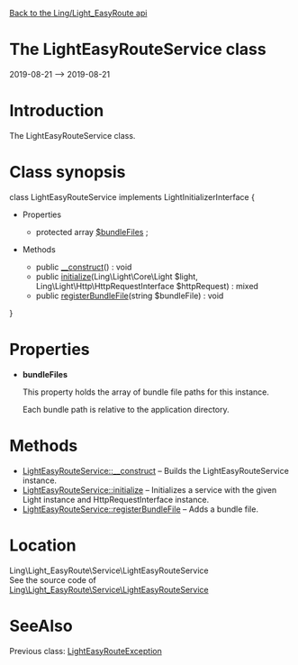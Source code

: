 [Back to the Ling/Light_EasyRoute api](https://github.com/lingtalfi/Light_EasyRoute/blob/master/doc/api/Ling/Light_EasyRoute.md)



The LightEasyRouteService class
================
2019-08-21 --> 2019-08-21






Introduction
============

The LightEasyRouteService class.



Class synopsis
==============


class <span class="pl-k">LightEasyRouteService</span> implements LightInitializerInterface {

- Properties
    - protected array [$bundleFiles](#property-bundleFiles) ;

- Methods
    - public [__construct](https://github.com/lingtalfi/Light_EasyRoute/blob/master/doc/api/Ling/Light_EasyRoute/Service/LightEasyRouteService/__construct.md)() : void
    - public [initialize](https://github.com/lingtalfi/Light_EasyRoute/blob/master/doc/api/Ling/Light_EasyRoute/Service/LightEasyRouteService/initialize.md)(Ling\Light\Core\Light $light, Ling\Light\Http\HttpRequestInterface $httpRequest) : mixed
    - public [registerBundleFile](https://github.com/lingtalfi/Light_EasyRoute/blob/master/doc/api/Ling/Light_EasyRoute/Service/LightEasyRouteService/registerBundleFile.md)(string $bundleFile) : void

}




Properties
=============

- <span id="property-bundleFiles"><b>bundleFiles</b></span>

    This property holds the array of bundle file paths for this instance.
    
    Each bundle path is relative to the application directory.
    
    



Methods
==============

- [LightEasyRouteService::__construct](https://github.com/lingtalfi/Light_EasyRoute/blob/master/doc/api/Ling/Light_EasyRoute/Service/LightEasyRouteService/__construct.md) &ndash; Builds the LightEasyRouteService instance.
- [LightEasyRouteService::initialize](https://github.com/lingtalfi/Light_EasyRoute/blob/master/doc/api/Ling/Light_EasyRoute/Service/LightEasyRouteService/initialize.md) &ndash; Initializes a service with the given Light instance and HttpRequestInterface instance.
- [LightEasyRouteService::registerBundleFile](https://github.com/lingtalfi/Light_EasyRoute/blob/master/doc/api/Ling/Light_EasyRoute/Service/LightEasyRouteService/registerBundleFile.md) &ndash; Adds a bundle file.





Location
=============
Ling\Light_EasyRoute\Service\LightEasyRouteService<br>
See the source code of [Ling\Light_EasyRoute\Service\LightEasyRouteService](https://github.com/lingtalfi/Light_EasyRoute/blob/master/Service/LightEasyRouteService.php)



SeeAlso
==============
Previous class: [LightEasyRouteException](https://github.com/lingtalfi/Light_EasyRoute/blob/master/doc/api/Ling/Light_EasyRoute/Exception/LightEasyRouteException.md)<br>
